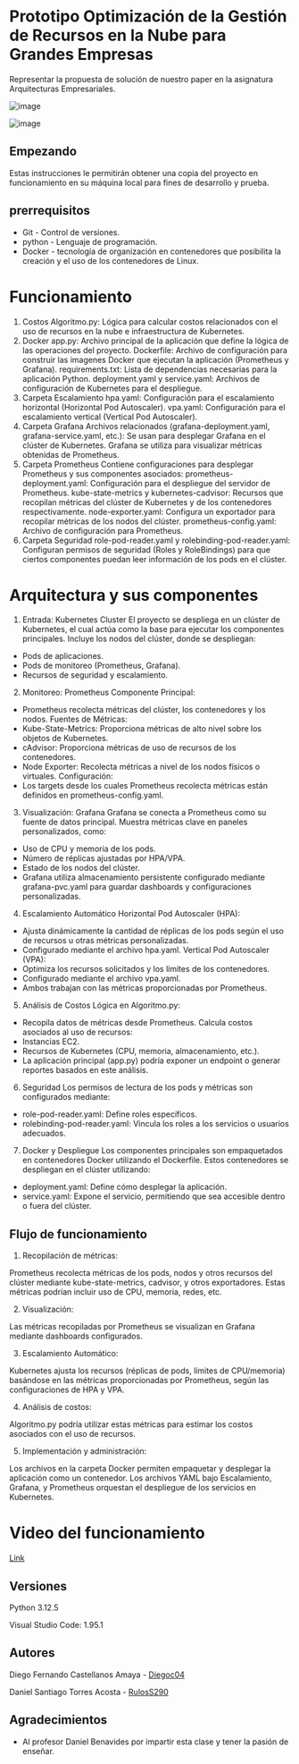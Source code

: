 # Prototipo Optimización de la Gestión de Recursos en la Nube para Grandes Empresas
Representar la propuesta de solución de nuestro paper en la asignatura Arquitecturas Empresariales.

![image](https://github.com/user-attachments/assets/bbd05c8a-1e1e-439b-9597-4c8224a3a408)

![image](https://github.com/user-attachments/assets/409aea16-f5ed-4ebd-8d5e-c01382a76174)

## Empezando
Estas instrucciones le permitirán obtener una copia del proyecto en funcionamiento en su máquina local para fines de desarrollo y prueba.

## prerrequisitos
* Git - Control de versiones.
* python - Lenguaje de programación.
* Docker - tecnología de organización en contenedores que posibilita la creación y el uso de los contenedores de Linux.


# Funcionamiento
1. Costos
Algoritmo.py: Lógica para calcular costos relacionados con el uso de recursos en la nube e infraestructura de Kubernetes.
2. Docker
app.py: Archivo principal de la aplicación que define la lógica de las operaciones del proyecto.
Dockerfile: Archivo de configuración para construir las imagenes Docker que ejecutan la aplicación (Prometheus y Grafana).
requirements.txt: Lista de dependencias necesarias para la aplicación Python.
deployment.yaml y service.yaml: Archivos de configuración de Kubernetes para el despliegue.
3. Carpeta Escalamiento
hpa.yaml: Configuración para el escalamiento horizontal (Horizontal Pod Autoscaler). 
vpa.yaml: Configuración para el escalamiento vertical (Vertical Pod Autoscaler). 
4. Carpeta Grafana
Archivos relacionados (grafana-deployment.yaml, grafana-service.yaml, etc.):
Se usan para desplegar Grafana en el clúster de Kubernetes.
Grafana se utiliza para visualizar métricas obtenidas de Prometheus.
5. Carpeta Prometheus
Contiene configuraciones para desplegar Prometheus y sus componentes asociados:
prometheus-deployment.yaml: Configuración para el despliegue del servidor de Prometheus.
kube-state-metrics y kubernetes-cadvisor: Recursos que recopilan métricas del clúster de Kubernetes y de los contenedores respectivamente.
node-exporter.yaml: Configura un exportador para recopilar métricas de los nodos del clúster.
prometheus-config.yaml: Archivo de configuración para Prometheus.
6. Carpeta Seguridad
role-pod-reader.yaml y rolebinding-pod-reader.yaml:
Configuran permisos de seguridad (Roles y RoleBindings) para que ciertos componentes puedan leer información de los pods en el clúster.


# Arquitectura y sus componentes

1. Entrada: Kubernetes Cluster
El proyecto se despliega en un clúster de Kubernetes, el cual actúa como la base para ejecutar los componentes principales.
Incluye los nodos del clúster, donde se despliegan:
* Pods de aplicaciones.
* Pods de monitoreo (Prometheus, Grafana).
* Recursos de seguridad y escalamiento.
2. Monitoreo: Prometheus
Componente Principal:
* Prometheus recolecta métricas del clúster, los contenedores y los nodos.
Fuentes de Métricas:
* Kube-State-Metrics: Proporciona métricas de alto nivel sobre los objetos de Kubernetes.
* cAdvisor: Proporciona métricas de uso de recursos de los contenedores.
* Node Exporter: Recolecta métricas a nivel de los nodos físicos o virtuales.
Configuración:
* Los targets desde los cuales Prometheus recolecta métricas están definidos en prometheus-config.yaml.
3. Visualización: Grafana
Grafana se conecta a Prometheus como su fuente de datos principal.
Muestra métricas clave en paneles personalizados, como:
* Uso de CPU y memoria de los pods.
* Número de réplicas ajustadas por HPA/VPA.
* Estado de los nodos del clúster.
* Grafana utiliza almacenamiento persistente configurado mediante grafana-pvc.yaml para guardar dashboards y configuraciones personalizadas.
4. Escalamiento Automático
Horizontal Pod Autoscaler (HPA):
* Ajusta dinámicamente la cantidad de réplicas de los pods según el uso de recursos u otras métricas personalizadas.
* Configurado mediante el archivo hpa.yaml.
Vertical Pod Autoscaler (VPA):
* Optimiza los recursos solicitados y los límites de los contenedores.
* Configurado mediante el archivo vpa.yaml.
* Ambos trabajan con las métricas proporcionadas por Prometheus.
5. Análisis de Costos
Lógica en Algoritmo.py:
* Recopila datos de métricas desde Prometheus.
Calcula costos asociados al uso de recursos:
* Instancias EC2.
* Recursos de Kubernetes (CPU, memoria, almacenamiento, etc.).
* La aplicación principal (app.py) podría exponer un endpoint o generar reportes basados en este análisis.
6. Seguridad
Los permisos de lectura de los pods y métricas son configurados mediante:
* role-pod-reader.yaml: Define roles específicos.
* rolebinding-pod-reader.yaml: Vincula los roles a los servicios o usuarios adecuados.
7. Docker y Despliegue
Los componentes principales son empaquetados en contenedores Docker utilizando el Dockerfile.
Estos contenedores se despliegan en el clúster utilizando:
* deployment.yaml: Define cómo desplegar la aplicación.
* service.yaml: Expone el servicio, permitiendo que sea accesible dentro o fuera del clúster.


## Flujo de funcionamiento

1. Recopilación de métricas:

Prometheus recolecta métricas de los pods, nodos y otros recursos del clúster mediante kube-state-metrics, cadvisor, y otros exportadores.
Estas métricas podrían incluir uso de CPU, memoria, redes, etc.

2. Visualización:

Las métricas recopiladas por Prometheus se visualizan en Grafana mediante dashboards configurados.

3. Escalamiento Automático:

Kubernetes ajusta los recursos (réplicas de pods, límites de CPU/memoria) basándose en las métricas proporcionadas por Prometheus, según las configuraciones de HPA y VPA.

4. Análisis de costos:

Algoritmo.py podría utilizar estas métricas para estimar los costos asociados con el uso de recursos.

5. Implementación y administración:

Los archivos en la carpeta Docker permiten empaquetar y desplegar la aplicación como un contenedor.
Los archivos YAML bajo Escalamiento, Grafana, y Prometheus orquestan el despliegue de los servicios en Kubernetes.

# Video del funcionamiento

[Link](https://www.youtube.com/watch?v=_5zuBGIaiIo&ab_channel=DiegoCastellanos)

## Versiones 
Python 3.12.5

Visual Studio Code: 1.95.1

## Autores
Diego Fernando Castellanos Amaya - [Diegoc04](https://github.com/Diegoc04)

Daniel Santiago Torres Acosta - [RulosS290](https://github.com/RulosS290)

## Agradecimientos
* Al profesor Daniel Benavides por impartir esta clase y tener la pasión de enseñar.

